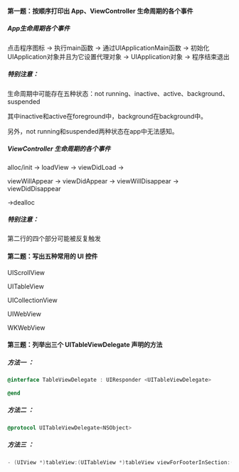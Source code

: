 #### 第一题：按顺序打印出 App、ViewController 生命周期的各个事件

##### App生命周期各个事件

点击程序图标	->	执行main函数	->	通过UIApplicationMain函数	->	初始化UIApplication对象并且为它设置代理对象	->	UIApplication对象	->	程序结束退出

##### 特别注意：

生命周期中可能存在五种状态：not running、inactive、active、background、suspended

其中inactive和active在foreground中，background在background中。

另外，not running和suspended两种状态在app中无法感知。

##### ViewController 生命周期的各个事件

alloc/init 	->	loadView	->	viewDidLoad	->

viewWillAppear	->	viewDidAppear	->	viewWillDisappear	->	viewDidDisappear

->dealloc

##### 特别注意：

第二行的四个部分可能被反复触发

#### 第二题：写出五种常用的 UI 控件

UIScrollView

UITableView

UICollectionView

UIWebView

WKWebView

#### 第三题：列举出三个 UITableViewDelegate 声明的方法

##### 方法一 ：

```objective-c
@interface TableViewDelegate : UIResponder <UITableViewDelegate>
  
@end
```

##### 方法二 ：

```objective-c
@protocol UITableViewDelegate<NSObject>
```

##### 方法三 ：

```objective-c
- (UIView *)tableView:(UITableView *)tableView viewForFooterInSection:(NSInteger)section;
```

